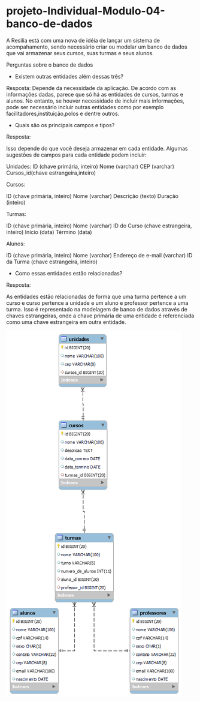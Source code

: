 # projeto-Individual-Modulo-04-banco-de-dados

A Resilia está com uma nova de idéia de lançar um sistema de acompahamento, sendo necessário criar ou modelar um banco de dados que vai armazenar seus cursos, suas turmas e seus alunos.

Perguntas sobre o banco de dados

- Existem outras entidades além dessas três?

Resposta:
Depende da necessidade da aplicação. De acordo com as informações dadas, parece que só há as entidades de cursos, turmas e alunos. No entanto, se houver necessidade de incluir mais informações, pode ser necessário incluir outras entidades como por exemplo facilitadores,instituição,polos e dentre outros.

- Quais são os principais campos e tipos?

Resposta:

Isso depende do que você deseja armazenar em cada entidade. Algumas sugestões de campos para cada entidade podem incluir:

Unidades:
ID (chave primária, inteiro)
Nome (varchar)
CEP (varchar)
Cursos_id(chave estrangeira,inteiro)

Cursos:

ID (chave primária, inteiro)
Nome (varchar)
Descrição (texto)
Duração (inteiro)

Turmas:

ID (chave primária, inteiro)
Nome (varchar)
ID do Curso (chave estrangeira, inteiro)
Início (data)
Término (data)

Alunos:

ID (chave primária, inteiro)
Nome (varchar)
Endereço de e-mail (varchar)
ID da Turma (chave estrangeira, inteiro)



- Como essas entidades estão relacionadas?

Resposta:

As entidades estão relacionadas de forma que uma turma pertence a um curso e curso pertence a unidade e um aluno e professor pertence a uma turma. Isso é representado na modelagem de banco de dados através de chaves estrangeiras, onde a chave primária de uma entidade é referenciada como uma chave estrangeira em outra entidade.

![](https://github.com/daniloxd2022/projeto-Individual-Modulo-04-banco-de-dados/blob/b1fa69d82ca16d2d4ff45d74af82e1ddbf21a6c4/SQL/diagrama.png)
